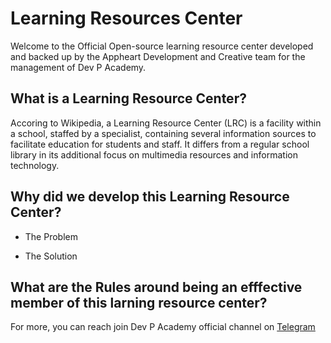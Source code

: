 # Learning Resources Center

Welcome to the Official Open-source learning resource center developed and backed up by the Appheart Development and Creative team for the management of Dev P Academy.

## What is a Learning Resource Center?

Accoring to Wikipedia, a Learning Resource Center (LRC) is a facility within a school, staffed by a specialist, containing several information sources to facilitate education for students and staff. It differs from a regular school library in its additional focus on multimedia resources and information technology.

## Why did we develop this Learning Resource Center?

- The Problem

- The Solution

## What are the Rules around being an efffective member of this larning resource center?

For more, you can reach join Dev P Academy official channel on [Telegram](https://t.me/devpacademy)
